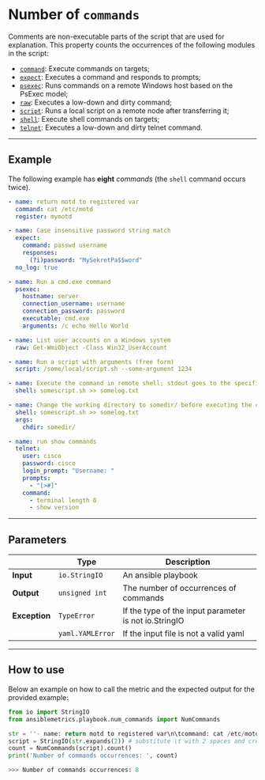 # Number of ```commands```

Comments are non-executable parts of the script that are used for explanation.
This property counts the occurrences of the following modules in the script:

- [```command```](https://docs.ansible.com/ansible/latest/modules/command_module.html): Execute commands on targets;
- [```expect```](https://docs.ansible.com/ansible/latest/modules/expect_module.html): Executes a command and responds to prompts;
- [```psexec```](https://docs.ansible.com/ansible/latest/modules/psexec_module.html): Runs commands on a remote Windows host based on the PsExec model;
- [```raw```](https://docs.ansible.com/ansible/latest/modules/raw_module.html): Executes a low-down and dirty command;
- [```script```](https://docs.ansible.com/ansible/latest/modules/sript_module.html): Runs a local script on a remote node after transferring it;
- [```shell```](https://docs.ansible.com/ansible/latest/modules/shell_module.html): Execute shell commands on targets;
- [```telnet```](https://docs.ansible.com/ansible/latest/modules/telnet_module.html): Executes a low-down and dirty telnet command.

---


## Example
The following example has **eight** *commands* (the ```shell``` command occurs twice).

``` yaml
- name: return motd to registered var
  command: cat /etc/motd
  register: mymotd

- name: Case insensitive password string match
  expect:
    command: passwd username
    responses:
      (?i)password: "MySekretPa$$word"
  no_log: true

- name: Run a cmd.exe command
  psexec:
    hostname: server
    connection_username: username
    connection_password: password
    executable: cmd.exe
    arguments: /c echo Hello World

- name: List user accounts on a Windows system
  raw: Get-WmiObject -Class Win32_UserAccount

- name: Run a script with arguments (free form)
  script: /some/local/script.sh --some-argument 1234

- name: Execute the command in remote shell; stdout goes to the specified file on the remote.
  shell: somescript.sh >> somelog.txt

- name: Change the working directory to somedir/ before executing the command.
  shell: somescript.sh >> somelog.txt
  args:
    chdir: somedir/

- name: run show commands
  telnet:
    user: cisco
    password: cisco
    login_prompt: "Username: "
    prompts:
      - "[>#]"
    command:
      - terminal length 0
      - show version
```

---

## Parameters

|                |Type            |Description |
|----------------|----------------|-------------------|
| **Input**      | ```io.StringIO```    |An ansible playbook|
| **Output**     | ```unsigned int```   |The number of occurrences of commands |
| **Exception**  | ```TypeError```      |If the type of the input parameter is not io.StringIO |
|                | ```yaml.YAMLError``` |If the input file is not a valid yaml | 

---

## How to use
Below an example on how to call the metric and the expected output for the provided example:

```python
from io import StringIO
from ansiblemetrics.playbook.num_commands import NumCommands

str = ''- name: return motd to registered var\n\tcommand: cat /etc/motd\n\tregister: mymotd\n\n- name: Case insensitive password string match\n\texpect:\n\t\tcommand: passwd username\n\t\tresponses:\n\t\t\t(?i)password: "MySekretPa$$word"\n\tno_log: true\n\n- name: Run a cmd.exe command\n\tpsexec:\n\t\thostname: server\n\t\tconnection_username: username\n\t\tconnection_password: password\n\t\texecutable: cmd.exe\n\t\targuments: /c echo Hello World\n\n- name: List user accounts on a Windows system\n\traw: Get-WmiObject -Class Win32_UserAccount\n\n- name: Run a script with arguments (free form)\n\tscript: /some/local/script.sh --some-argument 1234\n\n- name: Execute the command in remote shell; stdout goes to the specified file on the remote.\n\tshell: somescript.sh >> somelog.txt\n\n- name: Change the working directory to somedir/ before executing the command.\n\tshell: somescript.sh >> somelog.txt\n\targs:\n\t\tchdir: somedir/\n\n- name: run show commands\n\ttelnet:\n\t\tuser: cisco\n\t\tpassword: cisco\n\t\tlogin_prompt: "Username: "\n\t\tprompts:\n\t\t\t- "[>#]"\n\t\tcommand:\n\t\t\t- terminal length 0\n\t\t\t- show version'' 
script = StringIO(str.expands(2)) # substitute \t with 2 spaces and create the StringIO object
count = NumCommands(script).count()
print('Number of commands occurrences: ', count)

>>> Number of commands occurrences: 8
```